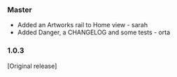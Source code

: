 ### Master

- Added an Artworks rail to Home view - sarah
- Added Danger, a CHANGELOG and some tests - orta

### 1.0.3

[Original release]
